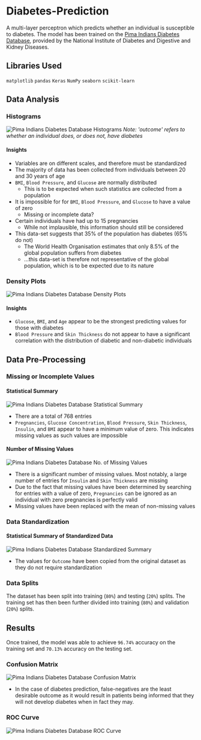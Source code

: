# Diabetes-Prediction
A multi-layer perceptron which predicts whether an individual is susceptible to diabetes. The model has been trained on the [Pima Indians Diabetes Database](https://www.kaggle.com/uciml/pima-indians-diabetes-database), provided by the National Institute of Diabetes and Digestive and Kidney Diseases.

## Libraries Used
```matplotlib```
```pandas```
```Keras```
```NumPy```
```seaborn```
```scikit-learn```

## Data Analysis
### Histograms
![Pima Indians Diabetes Database Histograms](https://i.imgur.com/htXtzS1.png)
*Note: 'outcome' refers to whether an individual does, or does not, have diabetes*

#### Insights
* Variables are on different scales, and therefore must be standardized
* The majority of data has been collected from individuals between 20 and 30 years of age
* ```BMI```, ```Blood Pressure```, and ```Glucose``` are normally distributed
  * This is to be expected when such statistics are collected from a population
* It is impossible for for ```BMI```, ```Blood Pressure```, and ```Glucose``` to have a value of zero
  * Missing or incomplete data?
* Certain individuals have had up to 15 pregnancies
  * While not implausible, this information should still be considered
* This data-set suggests that 35% of the population has diabetes (65% do not)
  * The World Health Organisation estimates that only 8.5% of the global population suffers from diabetes
  * ...this data-set is therefore not representative of the global population, which is to be expected due to its nature

### Density Plots
![Pima Indians Diabetes Database Density Plots](https://i.imgur.com/jmuAZt0.png)

#### Insights
* ```Glucose```, ```BMI```, and ```Age``` appear to be the strongest predicting values for those with diabetes
* ```Blood Pressure``` and ```Skin Thickness``` do not appear to have a significant correlation with the distribution of diabetic and non-diabetic individuals

## Data Pre-Processing
### Missing or Incomplete Values
#### Statistical Summary
![Pima Indians Diabetes Database Statistical Summary](https://i.imgur.com/yZN89GB.png)
* There are a total of 768 entries
* ```Pregnancies```, ```Glucose Concentration```, ```Blood Pressure```, ```Skin Thickness```, ```Insulin```, and ```BMI``` appear to have a minimum value of zero. This indicates missing values as such values are impossible

#### Number of Missing Values
![Pima Indians Diabetes Database No. of Missing Values](https://i.imgur.com/Q7meZol.png)
* There is a significant number of missing values. Most notably, a large number of entries for ```Insulin``` and ```Skin Thickness``` are missing
* Due to the fact that missing values have been determined by searching for entries with a value of zero, ```Pregnancies``` can be ignored as an individual with zero pregnancies is perfectly valid
* Missing values have been replaced with the mean of non-missing values

### Data Standardization
#### Statistical Summary of Standardized Data
![Pima Indians Diabetes Database Standardized Summary](https://i.imgur.com/N77tBkx.png)
* The values for ```Outcome``` have been copied from the original dataset as they do not require standardization

### Data Splits
The dataset has been split into training (```80%```) and testing (```20%```) splits. The training set has then been further divided into training (```80%```) and validation (```20%```) splits.

## Results
Once trained, the model was able to achieve ```96.74%``` accuracy on the training set and ```70.13%``` accuracy on the testing set.

### Confusion Matrix
![Pima Indians Diabetes Database Confusion Matrix](https://i.imgur.com/MWchEdh.png)
* In the case of diabetes prediction, false-negatives are the least desirable outcome as it would result in patients being informed that they will not develop diabetes when in fact they may.

### ROC Curve
![Pima Indians Diabetes Database ROC Curve](https://i.imgur.com/xkVhOlx.png)
